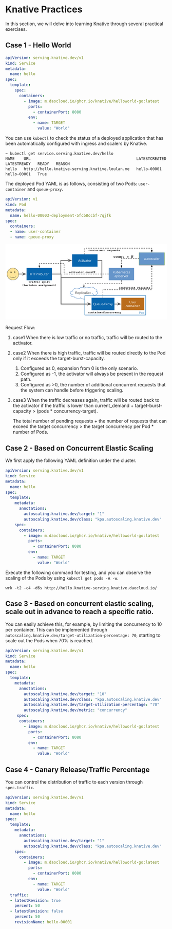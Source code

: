 # Knative Practices

In this section, we will delve into learning Knative through several practical exercises.

## Case 1 - Hello World

```yaml
apiVersion: serving.knative.dev/v1
kind: Service
metadata:
  name: hello
spec:
  template:
    spec:
      containers:
        - image: m.daocloud.io/ghcr.io/knative/helloworld-go:latest
          ports:
            - containerPort: 8080
          env:
            - name: TARGET
              value: "World"
```

You can use `kubectl` to check the status of a deployed application that has been automatically configured with ingress and scalers by Knative.

```shell
~ kubectl get service.serving.knative.dev/hello
NAME    URL                                              LATESTCREATED   LATESTREADY   READY   REASON
hello   http://hello.knative-serving.knative.loulan.me   hello-00001     hello-00001   True
```

The deployed Pod YAML is as follows, consisting of two Pods: `user-container` and `queue-proxy`.

```yaml
apiVersion: v1
kind: Pod
metadata:
  name: hello-00003-deployment-5fcb8ccbf-7qjfk
spec:
  containers:
  - name: user-container
  - name: queue-proxy
```

![knative-request-flow](../../images/knative-request-flow.png)

Request Flow:

1. case1 When there is low traffic or no traffic, traffic will be routed to the activator.
2. case2 When there is high traffic, traffic will be routed directly to the Pod only if it exceeds the target-burst-capacity.
    1. Configured as 0, expansion from 0 is the only scenario.
    2. Configured as -1, the activator will always be present in the request path.
    3. Configured as >0, the number of additional concurrent requests that the system can handle before triggering scaling.
3. case3 When the traffic decreases again, traffic will be routed back to the activator if the traffic is lower than current_demand + target-burst-capacity > (pods * concurrency-target).
    
    The total number of pending requests + the number of requests that can exceed the target concurrency > the target concurrency per Pod * number of Pods.

## Case 2 - Based on Concurrent Elastic Scaling

We first apply the following YAML definition under the cluster.

```yaml
apiVersion: serving.knative.dev/v1
kind: Service
metadata:
  name: hello
spec:
  template:
    metadata:
      annotations:
        autoscaling.knative.dev/target: "1"
        autoscaling.knative.dev/class: "kpa.autoscaling.knative.dev"
    spec:
      containers:
        - image: m.daocloud.io/ghcr.io/knative/helloworld-go:latest
          ports:
            - containerPort: 8080
          env:
            - name: TARGET
              value: "World"
```

Execute the following command for testing, and you can observe the scaling of the Pods by using `kubectl get pods -A -w`.

```shell
wrk -t2 -c4 -d6s http://hello.knative-serving.knative.daocloud.io/
```

## Case 3 - Based on concurrent elastic scaling, scale out in advance to reach a specific ratio.

You can easily achieve this, for example, by limiting the concurrency to 10 per container. This can be implemented through `autoscaling.knative.dev/target-utilization-percentage: 70`, starting to scale out the Pods when 70% is reached.

```yaml
apiVersion: serving.knative.dev/v1
kind: Service
metadata:
  name: hello
spec:
  template:
    metadata:
      annotations:
        autoscaling.knative.dev/target: "10"
        autoscaling.knative.dev/class: "kpa.autoscaling.knative.dev"
        autoscaling.knative.dev/target-utilization-percentage: "70" 
        autoscaling.knative.dev/metric: "concurrency"
     spec:
      containers:
        - image: m.daocloud.io/ghcr.io/knative/helloworld-go:latest
          ports:
            - containerPort: 8080
          env:
            - name: TARGET
              value: "World"
```

## Case 4 - Canary Release/Traffic Percentage

You can control the distribution of traffic to each version through `spec.traffic`.

```yaml
apiVersion: serving.knative.dev/v1
kind: Service
metadata:
  name: hello
spec:
  template:
    metadata:
      annotations:
        autoscaling.knative.dev/target: "1"  
        autoscaling.knative.dev/class: "kpa.autoscaling.knative.dev"         
    spec:
      containers:
        - image: m.daocloud.io/ghcr.io/knative/helloworld-go:latest
          ports:
            - containerPort: 8080
          env:
            - name: TARGET
              value: "World"
  traffic:
  - latestRevision: true
    percent: 50
  - latestRevision: false
    percent: 50
    revisionName: hello-00001
```
